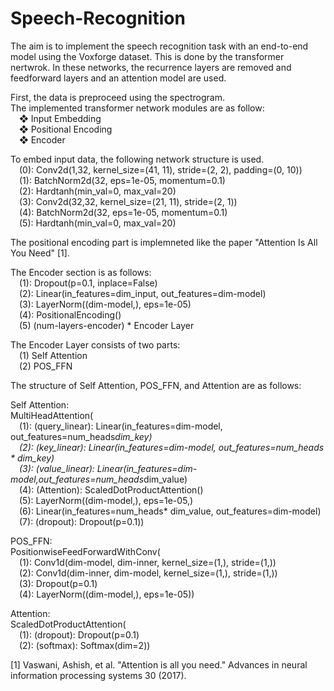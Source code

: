# Speech-Recognition
The aim is to implement the speech recognition task with an end-to-end model using the Voxforge dataset.
This is done by the transformer nertwrok. In these networks, the recurrence layers are removed and feedforward layers and an attention model are used.

First, the data is preproceed using the spectrogram.  
The implemented transformer network modules are as follow:  
  &emsp;❖ Input Embedding  
  &emsp;❖ Positional Encoding  
  &emsp;❖ Encoder  
 
To embed input data, the following network structure is used.  
    &emsp;(0): Conv2d(1,32, kernel_size=(41, 11), stride=(2, 2), padding=(0, 10))  
    &emsp;(1): BatchNorm2d(32, eps=1e-05, momentum=0.1)  
    &emsp;(2): Hardtanh(min_val=0, max_val=20)  
    &emsp;(3): Conv2d(32,32, kernel_size=(21, 11), stride=(2, 1))  
    &emsp;(4): BatchNorm2d(32, eps=1e-05, momentum=0.1)  
    &emsp;(5): Hardtanh(min_val=0, max_val=20)  
  
The positional encoding part is implemneted like the paper "Attention Is All You Need" [1].

The Encoder section is as follows:  
    &emsp;(1): Dropout(p=0.1, inplace=False)  
    &emsp;(2): Linear(in_features=dim_input, out_features=dim-model)  
    &emsp;(3): LayerNorm((dim-model,), eps=1e-05)  
    &emsp;(4): PositionalEncoding()  
    &emsp;(5) (num-layers-encoder) * Encoder Layer  
 
The Encoder Layer consists of two parts:  
  &emsp;(1) Self Attention  
  &emsp;(2) POS_FFN  
  
The structure of Self Attention, POS_FFN, and Attention are as follows:  

 Self Attention:  
   MultiHeadAttention(  
    &emsp;(1): (query_linear): Linear(in_features=dim-model, out_features=num_heads*dim_key)  
    &emsp;(2): (key_linear): Linear(in_features=dim-model, out_features=num_heads * dim_key)  
    &emsp;(3): (value_linear): Linear(in_features=dim-model,out_features=num_heads*dim_value)  
    &emsp;(4): (Attention): ScaledDotProductAttention()  
    &emsp;(5): LayerNorm((dim-model,), eps=1e-05,)  
    &emsp;(6): Linear(in_features=num_heads* dim_value, out_features=dim-model)  
    &emsp;(7): (dropout): Dropout(p=0.1))  
    
  POS_FFN:  
    PositionwiseFeedForwardWithConv(  
    &emsp;(1): Conv1d(dim-model, dim-inner, kernel_size=(1,), stride=(1,))  
    &emsp;(2): Conv1d(dim-inner, dim-model, kernel_size=(1,), stride=(1,))  
    &emsp;(3): Dropout(p=0.1)  
    &emsp;(4): LayerNorm((dim-model,), eps=1e-05))  
    
  Attention:  
    ScaledDotProductAttention(  
    &emsp;(1): (dropout): Dropout(p=0.1)  
    &emsp;(2): (softmax): Softmax(dim=2))  
  
 
[1] Vaswani, Ashish, et al. "Attention is all you need." Advances in neural information processing systems 30 (2017).
